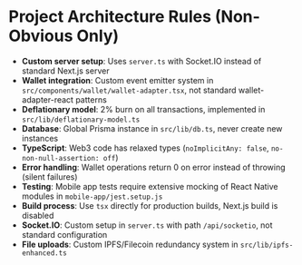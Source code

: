 # Project Architecture Rules (Non-Obvious Only)

- **Custom server setup**: Uses `server.ts` with Socket.IO instead of standard Next.js server
- **Wallet integration**: Custom event emitter system in `src/components/wallet/wallet-adapter.tsx`, not standard wallet-adapter-react patterns
- **Deflationary model**: 2% burn on all transactions, implemented in `src/lib/deflationary-model.ts`
- **Database**: Global Prisma instance in `src/lib/db.ts`, never create new instances
- **TypeScript**: Web3 code has relaxed types (`noImplicitAny: false`, `no-non-null-assertion: off`)
- **Error handling**: Wallet operations return 0 on error instead of throwing (silent failures)
- **Testing**: Mobile app tests require extensive mocking of React Native modules in `mobile-app/jest.setup.js`
- **Build process**: Use `tsx` directly for production builds, Next.js build is disabled
- **Socket.IO**: Custom setup in `server.ts` with path `/api/socketio`, not standard configuration
- **File uploads**: Custom IPFS/Filecoin redundancy system in `src/lib/ipfs-enhanced.ts`